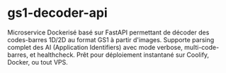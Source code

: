 # gs1-decoder-api
Microservice Dockerisé basé sur FastAPI permettant de décoder des codes-barres 1D/2D au format GS1 à partir d'images. Supporte parsing complet des AI (Application Identifiers) avec mode verbose, multi-code-barres, et healthcheck.  Prêt pour déploiement instantané sur Coolify, Docker, ou tout VPS.
